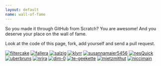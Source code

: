 ```yaml
---
layout: default
name: wall-of-fame
---
```


So you made it through GitHub from Scratch? You are awesome! And you deserve your place on the wall of fame.

Look at the code of this page, fork, add yourself and send a pull request.

[![filtercake](https://identicons.github.com/filtercake.png)](http://filtercake.github.io)
[![fallera](https://identicons.github.com/fallera.png)](http://fallera.github.io)
[![salzig](https://identicons.github.com/salzig.png)](http://salzig.github.io)
[![klyrr](https://identicons.github.com/klyrr.png)](http://klyrr.github.io)
[![susannamaier5456](https://identicons.github.com/susannamaier5456.png)](http://susannamaier5456.github.io/)
[![nesQuick](https://identicons.github.com/nesQuick.png)](http://nesQuick.github.io)
[![uberbruns](https://identicons.github.com/uberbruns.png)](http://uberbruns.github.io)
[![nrjra](https://identicons.github.com/nrjra.png)](http://nrjra.github.io)
[![dim-0](https://identicons.github.com/dim-0.png)](http://dim-0.github.io)
[![te-geekette](https://identicons.github.com/te-geekette.png)](http://te-geekette.github.io)
[![mietzmithut](https://identicons.github.com/mietzmithut.png)](http://mietzmithut.github.io)
[![niccimain](https://identicons.github.com/niccimain.png)](http://niccimain.github.io)